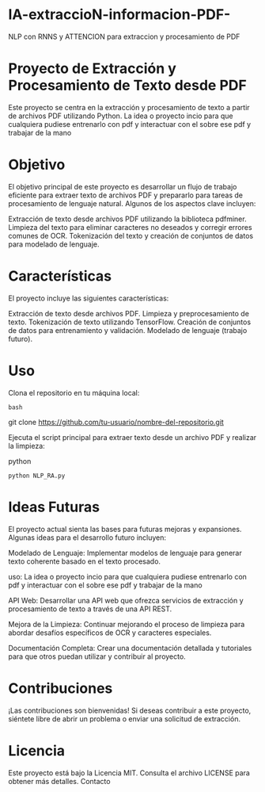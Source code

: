 # IA-extraccioN-informacion-PDF-
NLP con RNNS y ATTENCION para extraccion y procesamiento de PDF

# Proyecto de Extracción y Procesamiento de Texto desde PDF

Este proyecto se centra en la extracción y procesamiento de texto a partir de archivos PDF utilizando Python. La idea o proyecto incio para que cualquiera pudiese entrenarlo con pdf y interactuar con el sobre ese pdf y trabajar de la mano 

# Objetivo

El objetivo principal de este proyecto es desarrollar un flujo de trabajo eficiente para extraer texto de archivos PDF y prepararlo para tareas de procesamiento de lenguaje natural. Algunos de los aspectos clave incluyen:

Extracción de texto desde archivos PDF utilizando la biblioteca pdfminer.
Limpieza del texto para eliminar caracteres no deseados y corregir errores comunes de OCR.
Tokenización del texto y creación de conjuntos de datos para modelado de lenguaje.

# Características

El proyecto incluye las siguientes características:

Extracción de texto desde archivos PDF.
Limpieza y preprocesamiento de texto.
Tokenización de texto utilizando TensorFlow.
Creación de conjuntos de datos para entrenamiento y validación.
Modelado de lenguaje (trabajo futuro).

# Uso

Clona el repositorio en tu máquina local:

    bash

git clone https://github.com/tu-usuario/nombre-del-repositorio.git

Ejecuta el script principal para extraer texto desde un archivo PDF y realizar la limpieza:

python

    python NLP_RA.py

# Ideas Futuras

El proyecto actual sienta las bases para futuras mejoras y expansiones. Algunas ideas para el desarrollo futuro incluyen:

Modelado de Lenguaje: Implementar modelos de lenguaje para generar texto coherente basado en el texto procesado.

uso: La idea o proyecto incio para que cualquiera pudiese entrenarlo con pdf y interactuar con el sobre ese pdf y trabajar de la mano 

API Web: Desarrollar una API web que ofrezca servicios de extracción y procesamiento de texto a través de una API REST.

Mejora de la Limpieza: Continuar mejorando el proceso de limpieza para abordar desafíos específicos de OCR y caracteres especiales.

Documentación Completa: Crear una documentación detallada y tutoriales para que otros puedan utilizar y contribuir al proyecto.

# Contribuciones

¡Las contribuciones son bienvenidas! Si deseas contribuir a este proyecto, siéntete libre de abrir un problema o enviar una solicitud de extracción.

# Licencia

Este proyecto está bajo la Licencia MIT. Consulta el archivo LICENSE para obtener más detalles.
Contacto
